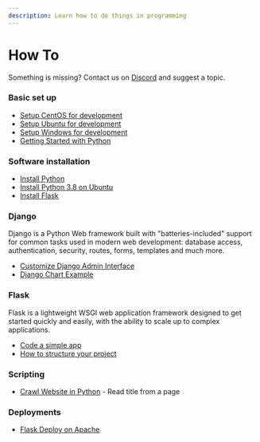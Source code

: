 ```yaml
---
description: Learn how to do things in programming
---
```


# How To

Something is missing? Contact us on [Discord](https://discord.gg/fZC6hup) and suggest a topic.

### Basic set up

* [Setup CentOS for development](setup-centos-for-development.md)
* [Setup Ubuntu for development](setup-ubuntu-for-development.md)
* [Setup Windows for development](setup-windows-for-development.md)
* [Getting Started with Python](getting-started-with-python.md)

### Software installation

* [Install Python](install-python.md)
* [Install Python 3.8 on Ubuntu](install-python38-ubuntu.md)
* [Install Flask](install-flask.md)

### Django

Django is a Python Web framework built with "batteries-included" support for common tasks used in modern web development: database access, authentication, security, routes, forms, templates and much more.

* [Customize Django Admin Interface](django-admin-customization.md)
* [Django Chart Example](django-chart-example.md)

### Flask

Flask is a lightweight WSGI web application framework designed to get started quickly and easily, with the ability to scale up to complex applications.

* [Code a simple app](flask-code-simple-app.md)
* [How to structure your project](flask-structure-your-project.md)

### Scripting

* [Crawl Website in Python](python-crawl-website.md) - Read title from a page

### Deployments

* [Flask Deploy on Apache](flask-apache-deployment.md)

